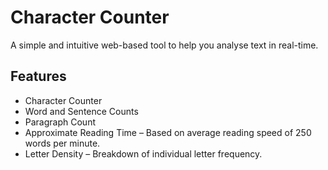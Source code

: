 # Character Counter

A simple and intuitive web-based tool to help you analyse text in real-time.

## Features

- Character Counter
- Word and Sentence Counts
- Paragraph Count
- Approximate Reading Time – Based on average reading speed of 250 words per minute.
- Letter Density – Breakdown of individual letter frequency.
